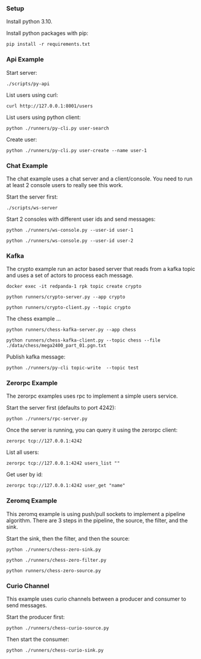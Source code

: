 ### Setup

Install python 3.10.

Install python packages with pip:

```
pip install -r requirements.txt
```


### Api Example

Start server:

```
./scripts/py-api
```

List users using curl:

```
curl http://127.0.0.1:8001/users
```

List users using python client:

```
python ./runners/py-cli.py user-search
```

Create user:

```
python ./runners/py-cli.py user-create --name user-1
```


### Chat Example

The chat example uses a chat server and a client/console.  You need to run at least 2 console users to really see this work.


Start the server first:

```
./scripts/ws-server
```

Start 2 consoles with different user ids and send messages:

```
python ./runners/ws-console.py --user-id user-1

python ./runners/ws-console.py --user-id user-2
```


### Kafka

The crypto example run an actor based server that reads from a kafka topic and uses a set of actors to process each message.

```
docker exec -it redpanda-1 rpk topic create crypto

python runners/crypto-server.py --app crypto

python runners/crypto-client.py --topic crypto
```

The chess example ...

```
python runners/chess-kafka-server.py --app chess

python runners/chess-kafka-client.py --topic chess --file ./data/chess/mega2400_part_01.pgn.txt
```

Publish kafka message:

```
python ./runners/py-cli topic-write  --topic test
```


### Zerorpc Example

The zerorpc examples uses rpc to implement a simple users service.

Start the server first (defaults to port 4242):

```
python ./runners/rpc-server.py
```

Once the server is running, you can query it using the zerorpc client:

```
zerorpc tcp://127.0.0.1:4242
```

List all users:

```
zerorpc tcp://127.0.0.1:4242 users_list ""
```

Get user by id:

```
zerorpc tcp://127.0.0.1:4242 user_get "name"
```


### Zeromq Example

This zeromq example is using push/pull sockets to implement a pipeline algorithm.  There are 3 steps in the pipeline, the source, the filter, and the sink.  

Start the sink, then the filter, and then the source:

```
python ./runners/chess-zero-sink.py

python ./runners/chess-zero-filter.py

python runners/chess-zero-source.py
```

### Curio Channel

This example uses curio channels between a producer and consumer to send messages.

Start the producer first:

```
python ./runners/chess-curio-source.py
```

Then start the consumer:

```
python ./runners/chess-curio-sink.py
```
